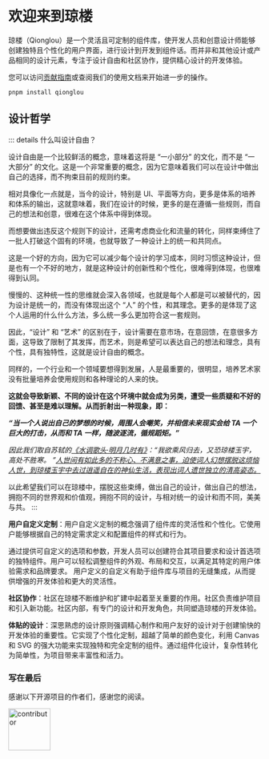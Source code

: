 # 欢迎来到琼楼

琼楼（Qionglou）是一个灵活且可定制的组件库，使开发人员和创意设计师能够创建独特且个性化的用户界面，进行设计到开发到组件话。而并非和其他设计或产品相同的设计元素，专注于设计自由和社区协作，提供精心设计的开发体验。

您可以访问[贡献指南](dev_guides.md)或查阅我们的使用文档来开始进一步的操作。

```ssh
pnpm install qionglou
```

## 设计哲学

::: details 什么叫设计自由？

设计自由是一个比较鲜活的概念，意味着这将是 “一小部分” 的文化，而不是 “一大部分” 的文化。这是一个非常重要的概念，因为它意味着我们可以在设计中做出自己的选择，而不拘束目前的规则约束。

相对具像化一点就是，当今的设计，特别是 UI、平面等方向，更多是体系的培养和体系的输出，这就意味着，我们在设计的时候，更多的是在遵循一些规则，而自己的想法和创意，很难在这个体系中得到体现。

而想要做出违反这个规则下的设计，还需考虑商业化和流量的转化，同样束缚住了一批人打破这个固有的环境，也就导致了一种设计上的统一和共同点。

这是一个好的方向，因为它可以减少每个设计的学习成本，同时习惯这种设计，但是也有一个不好的地方，就是这种设计的创新性和个性化，很难得到体现，也很难得到认同。

慢慢的、这种统一性的思维就会深入各领域，也就是每个人都是可以被替代的，因为设计是统一的，而没有体现出这个 “人” 的个性，和其理念。更多的是体现了这个人运用的什么什么方法，多么统一多么更加符合这一套规则。

因此，“设计” 和 “艺术” 的区别在于，设计需要在意市场，在意回馈，在意很多方面，这导致了限制了其发挥，而艺术，则是希望可以表达自己的想法和理念，具有个性，具有独特性，这就是设计自由的概念。

同样的，一个行业和一个领域要想得到发展，人是最重要的，很明显，培养艺术家没有批量培养会使用规则和各种理论的人来的快。

**这就会导致新颖、不同的设计在这个环境中就会成为另类，遭受一些质疑和不好的回馈、甚至是难以理解。从而折射出一种现象，即：**

_**“当一个人说出自己的梦想的时候，周围人会嘲笑，并相信未来现实会给 TA 一个巨大的打击，从而和 TA 一样，随波逐流，循规蹈矩。”**_

_因此我们取自苏轼的[《水调歌头·明月几时有》](https://zh.wikipedia.org/wiki/%E6%B0%B4%E8%B0%83%E6%AD%8C%E5%A4%B4)：“我欲乘风归去，又恐琼楼玉宇，高处不胜寒。 ”[人世间有如此多的不称心、不满意之事，迫使词人幻想摆脱这烦恼人世，到琼楼玉宇中去过逍遥自在的神仙生活，表现出词人遗世独立的清高姿态。](https://so.gushiwen.cn/shiwenv_632c5beb84eb.aspx)_

以此希望我们可以在琼楼中，摆脱这些束缚，做出自己的设计，做出自己的想法，拥抱不同的世界观和价值观，拥抱不同的设计，与相对统一的设计和而不同，美美与共。
:::

**用户自定义定制**：用户自定义定制的概念强调了组件库的灵活性和个性化。它使用户能够根据自己的特定需求定义和配置组件的样式和行为。

通过提供可自定义的选项和参数，开发人员可以创建符合其项目要求和设计首选项的独特组件。用户可以轻松调整组件的外观、布局和交互，以满足其特定的用户体验需求和品牌要求。 用户定义的自定义有助于组件库与项目的无缝集成，从而提供增强的开发体验和更大的灵活性。

**社区协作**：社区在琼楼不断维护和扩建中起着至关重要的作用。社区负责维护项目和引入新功能。社区内部，有专门的设计和开发角色，共同塑造琼楼的开发体验。

**体贴的设计**：深思熟虑的设计原则强调精心制作和用户友好的设计对于创建愉快的开发体验的重要性。它实现了个性化定制，超越了简单的颜色变化，利用 Canvas 和 SVG 的强大功能来实现独特和完全定制的组件。通过组件化设计，复杂性转化为简单性，为项目带来丰富性和活力。

### 写在最后

感谢以下开源项目的作者们，感谢您的阅读。

<a href="https://github.com/Jiangxue-team/qionglou/graphs/contributors">
  <img class="docs-con_size" src="https://contrib.rocks/image?repo=Jiangxue-team/qionglou" alt="contributor" />
</a>

<style>
.docs-con_size {
    width: 6em;
}
</style>
